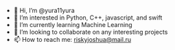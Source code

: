 - 👋 Hi, I’m @yura11yura
- 👀 I’m interested in Python, C++, javascript, and swift
- 🌱 I’m currently learning Machine Learning
- 💞️ I’m looking to collaborate on any interesting projects
- 📫 How to reach me: riskyjoshua@mail.ru
